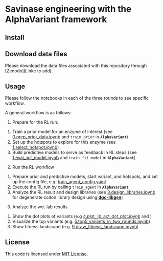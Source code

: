 # Savinase engineering with the AlphaVariant framework

## Install

## Download data files
Please download the data files associated with this repository through [Zenodo](Linke to add).

## Usage
Please follow the notebooks in each of the three rounds to see specific workflow.

A general workflow is as follows:

1. Prepare for the RL run:
1) Train a prior model for an enzyme of interest (see [0.prep_prior_data.ipynb](first_round/0.prep_prior_data.ipynb) and `train_prior` in **`AlphaVariant`**)
2) Set up the hotspots to explore for this enzyme (see [1.select_hotspot.ipynb](first_round/1.select_hotspot.ipynb))
3) Build predictive models to serve as feedback in RL steps (see [1.eval_act_model.ipynb](first_round/1.eval_act_model.ipynb) and `train_fit_model` in **`AlphaVariant`**)

2. Run the RL workflow
1) Prepare prior and predictive models, start variant, and hotspots, and set up the config file, e.g. [train_agent_config.yaml](first_round/config/train_agent_config.yaml)
2) Execute the RL run by calling `train_agent` in **`AlphaVariant`**
3) Analyze the RL result and design libraries (see [3.design_libraries.ipynb](second_round/3.design_libraries.ipynb) for degenerate codon library design using [**dgc-libgen**](https://github.com/charlesxu90/dgc-libgen))

3. Analyze the wet-lab results
1) Show the dot plots of variants (e.g [4.plot_lib_act_dot_plot.ipynb](second_round/4.plot_lib_act_dot_plot.ipynb) and []())
2) Visualize the top variants (e.g. [5.top5_variants_in_two_rounds.ipynb](second_round/5.top5_variants_in_two_rounds.ipynb))
3) Show fitness landscape (e.g. [9.draw_fitness_landscape.ipynb](second_round/9.draw_fitness_landscape.ipynb))

## License
This code is licensed under [MIT License](./LICENSE.txt).

